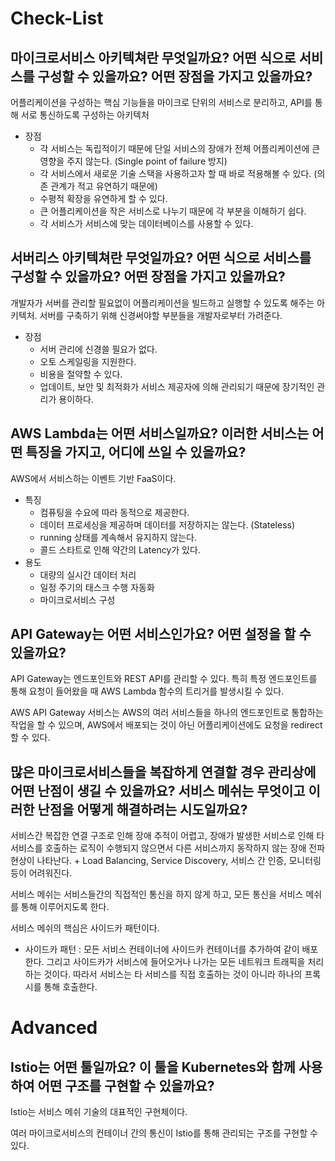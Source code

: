 # Check-List

## 마이크로서비스 아키텍쳐란 무엇일까요? 어떤 식으로 서비스를 구성할 수 있을까요? 어떤 장점을 가지고 있을까요?

어플리케이션을 구성하는 핵심 기능들을 마이크로 단위의 서비스로 분리하고, API를 통해 서로 통신하도록 구성하는 아키텍처

- 장점
  - 각 서비스는 독립적이기 때문에 단일 서비스의 장애가 전체 어플리케이션에 큰 영향을 주지 않는다. (Single point of failure 방지)
  - 각 서비스에서 새로운 기술 스택을 사용하고자 할 때 바로 적용해볼 수 있다. (의존 관계가 적고 유연하기 때문에)
  - 수평적 확장을 유연하게 할 수 있다.
  - 큰 어플리케이션을 작은 서비스로 나누기 때문에 각 부분을 이해하기 쉽다.
  - 각 서비스가 서비스에 맞는 데이터베이스를 사용할 수 있다.

## 서버리스 아키텍쳐란 무엇일까요? 어떤 식으로 서비스를 구성할 수 있을까요? 어떤 장점을 가지고 있을까요?

개발자가 서버를 관리할 필요없이 어플리케이션을 빌드하고 실행할 수 있도록 해주는 아키텍처. 서버를 구축하기 위해 신경써야할 부분들을 개발자로부터 가려준다.

- 장점
  - 서버 관리에 신경쓸 필요가 없다.
  - 오토 스케일링을 지원한다.
  - 비용을 절약할 수 있다.
  - 업데이트, 보안 및 최적화가 서비스 제공자에 의해 관리되기 때문에 장기적인 관리가 용이하다.

## AWS Lambda는 어떤 서비스일까요? 이러한 서비스는 어떤 특징을 가지고, 어디에 쓰일 수 있을까요?

AWS에서 서비스하는 이벤트 기반 FaaS이다.

- 특징
  - 컴퓨팅을 수요에 따라 동적으로 제공한다.
  - 데이터 프로세싱을 제공하며 데이터를 저장하지는 않는다. (Stateless)
  - running 상태를 계속해서 유지하지 않는다.
  - 콜드 스타트로 인해 약간의 Latency가 있다.
- 용도
  - 대량의 실시간 데이터 처리
  - 일정 주기의 태스크 수행 자동화
  - 마이크로서비스 구성

## API Gateway는 어떤 서비스인가요? 어떤 설정을 할 수 있을까요?

API Gateway는 엔드포인트와 REST API를 관리할 수 있다. 특히 특정 엔드포인트를 통해 요청이 들어왔을 때 AWS Lambda 함수의 트리거를 발생시킬 수 있다.

AWS API Gateway 서비스는 AWS의 여러 서비스들을 하나의 엔드포인트로 통합하는 작업을 할 수 있으며, AWS에서 배포되는 것이 아닌 어플리케이션에도 요청을 redirect할 수 있다.

## 많은 마이크로서비스들을 복잡하게 연결할 경우 관리상에 어떤 난점이 생길 수 있을까요? 서비스 메쉬는 무엇이고 이러한 난점을 어떻게 해결하려는 시도일까요?

서비스간 복잡한 연결 구조로 인해 장애 추적이 어렵고, 장애가 발생한 서비스로 인해 타 서비스를 호출하는 로직이 수행되지 않으면서 다른 서비스까지 동작하지 않는 장애 전파 현상이 나타난다. + Load Balancing, Service Discovery, 서비스 간 인증, 모니터링 등이 어려워진다.

서비스 메쉬는 서비스들간의 직접적인 통신을 하지 않게 하고, 모든 통신을 서비스 메쉬를 통해 이루어지도록 한다.

서비스 메쉬의 핵심은 사이드카 패턴이다.

- 사이드카 패턴 : 모든 서비스 컨테이너에 사이드카 컨테이너를 추가하여 같이 배포한다. 그리고 사이드카가 서비스에 들어오거나 나가는 모든 네트워크 트래픽을 처리하는 것이다. 따라서 서비스는 타 서비스를 직접 호출하는 것이 아니라 하나의 프록시를 통해 호출한다.

# Advanced

## Istio는 어떤 툴일까요? 이 툴을 Kubernetes와 함께 사용하여 어떤 구조를 구현할 수 있을까요?

Istio는 서비스 메쉬 기술의 대표적인 구현체이다.

여러 마이크로서비스의 컨테이너 간의 통신이 Istio를 통해 관리되는 구조를 구현할 수 있다.